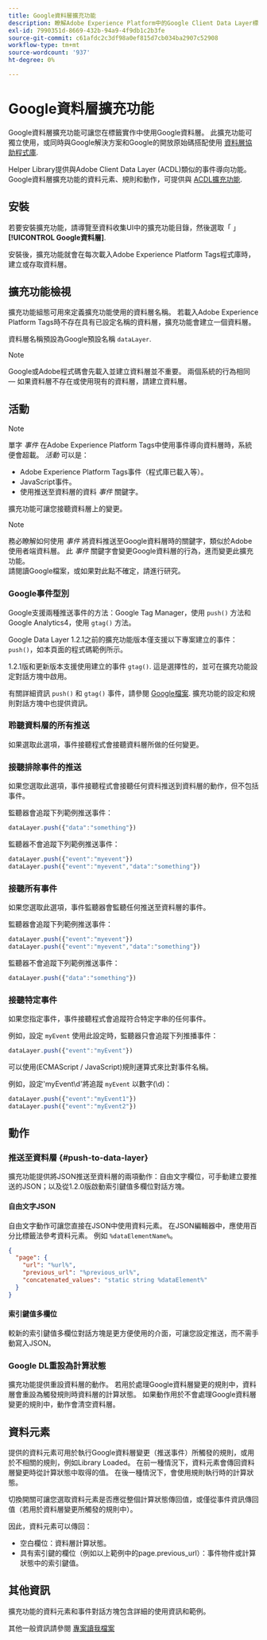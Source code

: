 ```yaml
---
title: Google資料層擴充功能
description: 瞭解Adobe Experience Platform中的Google Client Data Layer標籤擴充功能。
exl-id: 7990351d-8669-432b-94a9-4f9db1c2b3fe
source-git-commit: c61afdc2c3df98a0ef815d7cb034ba2907c52908
workflow-type: tm+mt
source-wordcount: '937'
ht-degree: 0%

---
```


# Google資料層擴充功能

Google資料層擴充功能可讓您在標籤實作中使用Google資料層。 此擴充功能可獨立使用，或同時與Google解決方案和Google的開放原始碼搭配使用 [資料層協助程式庫](https://github.com/google/data-layer-helper).

Helper Library提供與Adobe Client Data Layer (ACDL)類似的事件導向功能。 Google資料層擴充功能的資料元素、規則和動作，可提供與 [ACDL擴充功能](../client-data-layer/overview.md).

## 安裝

若要安裝擴充功能，請導覽至資料收集UI中的擴充功能目錄，然後選取「 」 **[!UICONTROL Google資料層]**.

安裝後，擴充功能就會在每次載入Adobe Experience Platform Tags程式庫時，建立或存取資料層。

## 擴充功能檢視

擴充功能組態可用來定義擴充功能使用的資料層名稱。 若載入Adobe Experience Platform Tags時不存在具有已設定名稱的資料層，擴充功能會建立一個資料層。

資料層名稱預設為Google預設名稱 `dataLayer`.

>[!NOTE]
>
>Google或Adobe程式碼會先載入並建立資料層並不重要。 兩個系統的行為相同 — 如果資料層不存在或使用現有的資料層，請建立資料層。

## 活動

>[!NOTE]
>
>單字 _事件_ 在Adobe Experience Platform Tags中使用事件導向資料層時，系統便會超載。 _活動_ 可以是：
> - Adobe Experience Platform Tags事件（程式庫已載入等）。
> - JavaScript事件。
> - 使用推送至資料層的資料 _事件_ 關鍵字。

擴充功能可讓您接聽資料層上的變更。

>[!NOTE]
>
>務必瞭解如何使用 _事件_ 將資料推送至Google資料層時的關鍵字，類似於Adobe使用者端資料層。 此 _事件_ 關鍵字會變更Google資料層的行為，進而變更此擴充功能。\
> 請閱讀Google檔案，或如果對此點不確定，請進行研究。

### Google事件型別

Google支援兩種推送事件的方法：Google Tag Manager，使用 `push()` 方法和Google Analytics4，使用 `gtag()` 方法。

Google Data Layer 1.2.1之前的擴充功能版本僅支援以下專案建立的事件： `push()`，如本頁面的程式碼範例所示。

1.2.1版和更新版本支援使用建立的事件 `gtag()`.  這是選擇性的，並可在擴充功能設定對話方塊中啟用。

有關詳細資訊 `push()` 和 `gtag()` 事件，請參閱 [Google檔案](https://developers.google.com/analytics/devguides/collection/ga4/reference/events?client_type=gtag).  擴充功能的設定和規則對話方塊中也提供資訊。

### 聆聽資料層的所有推送

如果選取此選項，事件接聽程式會接聽資料層所做的任何變更。

### 接聽排除事件的推送

如果您選取此選項，事件接聽程式會接聽任何資料推送到資料層的動作，但不包括事件。

監聽器會追蹤下列範例推送事件：

```js
dataLayer.push({"data":"something"})
```

監聽器不會追蹤下列範例推送事件：

```js
dataLayer.push({"event":"myevent"})
dataLayer.push({"event":"myevent","data":"something"})
```

### 接聽所有事件

如果您選取此選項，事件監聽器會監聽任何推送至資料層的事件。

監聽器會追蹤下列範例推送事件：

```js
dataLayer.push({"event":"myevent"})
dataLayer.push({"event":"myevent","data":"something"})
```

監聽器不會追蹤下列範例推送事件：

```js
dataLayer.push({"data":"something"})
```

### 接聽特定事件

如果您指定事件，事件接聽程式會追蹤符合特定字串的任何事件。

例如，設定 `myEvent` 使用此設定時，監聽器只會追蹤下列推播事件：

```js
dataLayer.push({"event":"myEvent"})
```

可以使用(ECMAScript / JavaScript)規則運算式來比對事件名稱。

例如，設定&#39;myEvent\d&#39;將追蹤 `myEvent` 以數字(\d)：

```js
dataLayer.push({"event":"myEvent1"})
dataLayer.push({"event":"myEvent2"})
```

## 動作

### 推送至資料層 {#push-to-data-layer}

擴充功能提供將JSON推送至資料層的兩項動作：自由文字欄位，可手動建立要推送的JSON；以及從1.2.0版啟動索引鍵值多欄位對話方塊。

#### 自由文字JSON

自由文字動作可讓您直接在JSON中使用資料元素。 在JSON編輯器中，應使用百分比標籤法參考資料元素。 例如 `%dataElementName%`。

```json
{
  "page": {
    "url": "%url%",
    "previous_url": "%previous_url%",
    "concatenated_values": "static string %dataElement%"
  }
}
```

#### 索引鍵值多欄位

較新的索引鍵值多欄位對話方塊是更方便使用的介面，可讓您設定推送，而不需手動寫入JSON。

### Google DL重設為計算狀態

擴充功能提供重設資料層的動作。 若用於處理Google資料層變更的規則中，資料層會重設為觸發規則時資料層的計算狀態。 如果動作用於不會處理Google資料層變更的規則中，動作會清空資料層。

## 資料元素

提供的資料元素可用於執行Google資料層變更（推送事件）所觸發的規則，或用於不相關的規則，例如Library Loaded。 在前一種情況下，資料元素會傳回資料層變更時從計算狀態中取得的值。 在後一種情況下，會使用規則執行時的計算狀態。

切換開關可讓您選取資料元素是否應從整個計算狀態傳回值，或僅從事件資訊傳回值（若用於資料層變更所觸發的規則中）。

因此，資料元素可以傳回：

- 空白欄位：資料層計算狀態。
- 具有索引鍵的欄位（例如以上範例中的page.previous_url）：事件物件或計算狀態中的索引鍵值。

## 其他資訊

擴充功能的資料元素和事件對話方塊包含詳細的使用資訊和範例。

其他一般資訊請參閱 [專案讀我檔案](https://github.com/adobe/reactor-extension-googledatalayer/blob/main/README.md)
